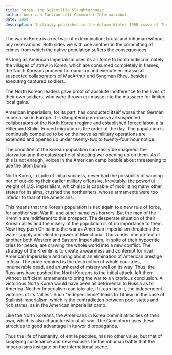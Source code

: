 ```yaml
---
title: Korea, the Scientific Slaughterhouse
author: American Faction Left Communist International
date: 1950
description: Initially published in the Autumn-Winter 1950 issue of The Internationalist, a publication of the Italian communist left in the U.S. This article was reprinted in the May 1975 issue of the Revolutionary Workers Group publication Workers' Truth. From a scanned PDF at <https://archive.org/details/rwg_workers_truth_1975-05>.
...
```


The war in Korea is a real war of extermination; brutal and inhuman
without any reservations. Both sides vie with one another in the
committing of crimes from which the native population suffers the
consequences.

As long as American Imperialism uses its air force to bomb
indiscriminately the villages of straw in Korea, which are consumed
completely in flames, the North Koreans proceed to round-up and execute
en-masse all suspected collaborators of MacArthur and Syngman Rhee,
besides executing captured soldiers.

The North Korean leaders gave proof of absolute indifference to the
lives of their own soldiers, who were thrown en-masse into the massacre
for limited local gains.

American Imperialism, for its part, has conducted itself worse than
German Imperialism in Europe. It is slaughtering en-masse all suspected
collaborators of the North Korean regime and established forced labor, a
la Hitler and Stalin. Forced migration is the order of the day. The
population is continually compelled to be on the move as military
operations are extended and opened up under twenty-two to twenty-four
hour notice.

The condition of the Korean population can easily be imagined; the
starvation and the catastrophe of shooting war opening up on them. As if
this is not enough, voices in the American camp babble about threatening
to use the atom bomb.

North Korea, in spite of initial success, never had the possibility of
winning nor of out-doing their earlier military offensive. Inevitably,
the powerful weight of U.S. imperialism, which also is capable of
mobilizing many other states for its aims, crushed the northerners,
whose armaments were too inferior to that of the Americans.

This means that the Korean population is tied again to a new rule of
force, for another war, War III, and other nameless horrors. But the men
of the Kremlin are indifferent to this prospect. The desperate situation
of their Korean allies and the misery of the population is of no
importance to them. Now they push China into the war as American
Imperialism threatens the water supply and electric power of Manchuria.
Thus under one pretext or another both Western and Eastern Imperialism,
in spite of their hypocritic cries for peace, are drawing the whole
world into a new conflict. The strategy of the Kremlin is to create a
weariness and contempt for rival American Imperialism and bring about an
elimination of American prestige in Asia. The price required is the
destruction of whole countries, innumerable dead, and an unheard of
misery well on its way. Thus, the Russians have pushed the North Koreans
to the initial attack, left them without sufficient armaments to bring
the war to a victorious conclusion. A victorious North Korea would have
been as detrimental to Russia as to America. Neither Imperialism can
tolerate, if it can help it, the independent victories of its "allies".
Such "independence" leads to Titoism in the case of Stalinist
imperialism, which is the contradiction between poor states and rich
states, as in the American Imperialist camp.

Like the North Koreans, the Americans in Korea commit atrocities of
their own, which is also characteristic of all war. The Cominform uses
these atrocities to good advantage in its world propaganda.

Thus the life of humanity, of entire peoples, has no other value, but
that of supplying sustenance and new excuses for the inhuman battle that
the Imperialisms instigate on the international scene.
